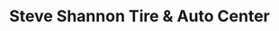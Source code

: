 ---
title: "Steve Shannon Tire & Auto Center"
url: /allentown/steve-shannon-tire-and-auto-center/
shop: tyres
---
